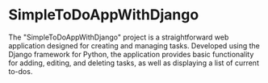 # SimpleToDoAppWithDjango
The "SimpleToDoAppWithDjango" project is a straightforward web application designed for creating and managing tasks. Developed using the Django framework for Python, the application provides basic functionality for adding, editing, and deleting tasks, as well as displaying a list of current to-dos.
